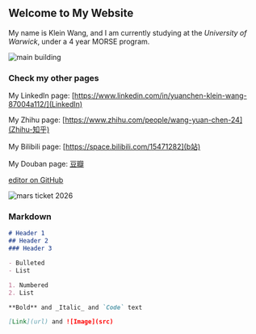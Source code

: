 ## Welcome to My Website

My name is Klein Wang, and I am currently studying at the _University of Warwick_, under a 4 year MORSE program.

![main building](https://i.guim.co.uk/img/media/44a6cce8f083537ff96ac9336f09699898f94c48/0_80_1199_719/master/1199.jpg?width=1200&height=630&quality=85&auto=format&fit=crop&overlay-align=bottom%2Cleft&overlay-width=100p&overlay-base64=L2ltZy9zdGF0aWMvb3ZlcmxheXMvdGctZGVmYXVsdC5wbmc&s=0be65764ded7177b15c377f435f913f8)

### Check my other pages

My LinkedIn page: [https://www.linkedin.com/in/yuanchen-klein-wang-87004a112/](LinkedIn)

My Zhihu page: [https://www.zhihu.com/people/wang-yuan-chen-24](Zhihu-知乎)

My Bilibili page: [https://space.bilibili.com/15471282](b站)

My Douban page: [豆瓣](https://www.douban.com/people/229534905/)


 [editor on GitHub](https://github.com/klein-wang/kleinwang.github.io/edit/gh-pages/index.md) 


![mars ticket 2026](https://raw.githubusercontent.com/klein-wang/img/main/BoardingPass_MyNameOnFutureMission.png)


### Markdown

```markdown
# Header 1
## Header 2
### Header 3

- Bulleted
- List

1. Numbered
2. List

**Bold** and _Italic_ and `Code` text

[Link](url) and ![Image](src)
```
